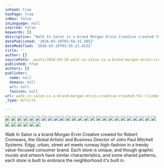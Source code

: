 ```yaml
---
inFeed: true
hasPage: true
inNav: false
inLanguage: null
starred: false
keywords: []
description: "Walk In Salon is a brand Morgan Ervin Creative created for Robert Cromeans, the Global Artistic and Business Director of John Paul Mitchell Systems. Edgy, urban, street art meets runway high-fashion in a trendy value-focused consumer brand. Each store is unique, and though graphic murals and artwork have similar characteristics, and some shared patterns, each store is built to embrace the neighborhood it's built in.\_"
datePublished: '2016-03-29T03:56:31.505Z'
dateModified: '2016-03-29T03:55:21.413Z'
title: ''
author: []
sourcePath: _posts/2016-03-29-walk-in-salon-is-a-brand-morgan-ervin-creative-created-for-r.md
published: true
authors: []
publisher:
  name: null
  domain: null
  url: null
  favicon: null
url: walk-in-salon-is-a-brand-morgan-ervin-creative-created-for-r/index.html
_type: Article

---
```

![](https://the-grid-user-content.s3-us-west-2.amazonaws.com/2c419a9f-9c4b-4e38-81ba-1be4cd616976.jpg)
![](https://the-grid-user-content.s3-us-west-2.amazonaws.com/edec49dd-f7b4-4434-900d-ced683789702.jpg)
![](https://the-grid-user-content.s3-us-west-2.amazonaws.com/4330b016-4288-4f7e-91f1-99ad9fda8bc4.jpg)
![](https://the-grid-user-content.s3-us-west-2.amazonaws.com/c01773a6-2791-4923-a92a-f18635f97db6.jpg)
![](https://the-grid-user-content.s3-us-west-2.amazonaws.com/434dceb8-40f9-4d93-bc13-03cdba5b64f8.jpg)
![](https://the-grid-user-content.s3-us-west-2.amazonaws.com/0d348b0e-30c8-45ee-a978-9ed50486bead.jpg)
![](https://the-grid-user-content.s3-us-west-2.amazonaws.com/d104db16-6b33-46af-a0d5-b0ab80f93bfe.jpg)
![](https://the-grid-user-content.s3-us-west-2.amazonaws.com/d7cb111b-92dc-48aa-ba7f-0a860ce9a55b.jpg)
![](https://the-grid-user-content.s3-us-west-2.amazonaws.com/4b0a8c56-81bf-4b79-8bd7-6975a2ebce7e.jpg)
![](https://the-grid-user-content.s3-us-west-2.amazonaws.com/4c7fa56a-4117-458a-88eb-4c783a635d92.jpg)
![](https://the-grid-user-content.s3-us-west-2.amazonaws.com/50bbcf62-695f-4a77-8949-7ceb41b61215.jpg)
![](https://the-grid-user-content.s3-us-west-2.amazonaws.com/c72a7ddf-cd63-4b53-af3f-90c79cd5148a.jpg)
![](https://the-grid-user-content.s3-us-west-2.amazonaws.com/477da69f-3be7-42b0-b80c-37316fc21152.jpg)
![](https://the-grid-user-content.s3-us-west-2.amazonaws.com/0e64c8bc-c3ab-4ff1-86e5-21e0c6fb32c2.jpg)
![](https://the-grid-user-content.s3-us-west-2.amazonaws.com/51f5e41e-cd13-401c-9639-f31ca9245640.jpg)
![](https://the-grid-user-content.s3-us-west-2.amazonaws.com/b6b6604e-4618-49c5-998e-c35c155e9d0d.jpg)
![](https://the-grid-user-content.s3-us-west-2.amazonaws.com/c5c668f5-2cf8-4abb-aa88-bdde1fca8208.jpg)
![](https://the-grid-user-content.s3-us-west-2.amazonaws.com/c718ba40-0205-41b5-a972-ec678c8d9e4a.jpg)
![](https://the-grid-user-content.s3-us-west-2.amazonaws.com/c0bfd168-c866-417f-b94b-e6c0d4accf59.jpg)
![](https://the-grid-user-content.s3-us-west-2.amazonaws.com/8bca6578-a16a-40bb-b609-a1c794c0beeb.jpg)
![](https://the-grid-user-content.s3-us-west-2.amazonaws.com/41dff1d4-20b7-4365-b3f1-2008e7905a99.jpg)
![](https://the-grid-user-content.s3-us-west-2.amazonaws.com/dfd5c4cf-db32-4f96-8b2a-97da29dd5252.jpg)
![](https://the-grid-user-content.s3-us-west-2.amazonaws.com/7ae37822-6b7c-4082-b537-204ea1a8911b.jpg)
![](https://the-grid-user-content.s3-us-west-2.amazonaws.com/9b0565e5-701f-42d7-addf-95e57274f3af.jpg)
![](https://the-grid-user-content.s3-us-west-2.amazonaws.com/5b5859c5-40c0-4fa0-a2df-bcf7e0173840.jpg)
![](https://the-grid-user-content.s3-us-west-2.amazonaws.com/6e844d59-633f-4147-bc34-9b5a8549f352.jpg)
![](https://the-grid-user-content.s3-us-west-2.amazonaws.com/561c2c50-8c8c-493f-bb0d-b984ab7cddfc.jpg)
![](https://the-grid-user-content.s3-us-west-2.amazonaws.com/b331119c-4ed7-4821-ab9d-fba1b50ed73c.jpg)
![](https://the-grid-user-content.s3-us-west-2.amazonaws.com/c3bdb076-e3e3-48c0-83b4-39fa295eb1a0.jpg)
![](https://the-grid-user-content.s3-us-west-2.amazonaws.com/322c1ab1-2960-492f-b0c5-3348c262a7ab.jpg)
![](https://the-grid-user-content.s3-us-west-2.amazonaws.com/bbd7d989-1044-4103-9181-c687981cf8f9.jpg)

Walk In Salon is a brand Morgan Ervin Creative created for Robert Cromeans, the Global Artistic and Business Director of John Paul Mitchell Systems. Edgy, urban, street art meets runway high-fashion in a trendy value-focused consumer brand. Each store is unique, and though graphic murals and artwork have similar characteristics, and some shared patterns, each store is built to embrace the neighborhood it's built in.